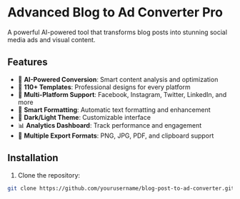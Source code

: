 # Advanced Blog to Ad Converter Pro

A powerful AI-powered tool that transforms blog posts into stunning social media ads and visual content.

## Features

- 🚀 **AI-Powered Conversion**: Smart content analysis and optimization
- 🎨 **110+ Templates**: Professional designs for every platform
- 📱 **Multi-Platform Support**: Facebook, Instagram, Twitter, LinkedIn, and more
- 🎯 **Smart Formatting**: Automatic text formatting and enhancement
- 🌙 **Dark/Light Theme**: Customizable interface
- 📊 **Analytics Dashboard**: Track performance and engagement
- 💾 **Multiple Export Formats**: PNG, JPG, PDF, and clipboard support

## Installation

1. Clone the repository:
```bash
git clone https://github.com/yourusername/blog-post-to-ad-converter.git